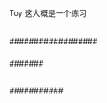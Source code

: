 Toy  这大概是一个练习
####
##
####
#####
######
######
##################
###
#######
######
###########
#####
#####
##
###
#####
##
##
###
##
##
##
###
##
##
##
